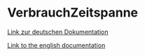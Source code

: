 # VerbrauchZeitspanne

[Link zur deutschen Dokumentation](https://www.symcon.de/de/service/dokumentation/modulreferenz/verbrauch-in-zeitspanne/)

[Link to the english documentation](https://www.symcon.de/en/service/documentation/module-reference/consumption-within-timespan/)